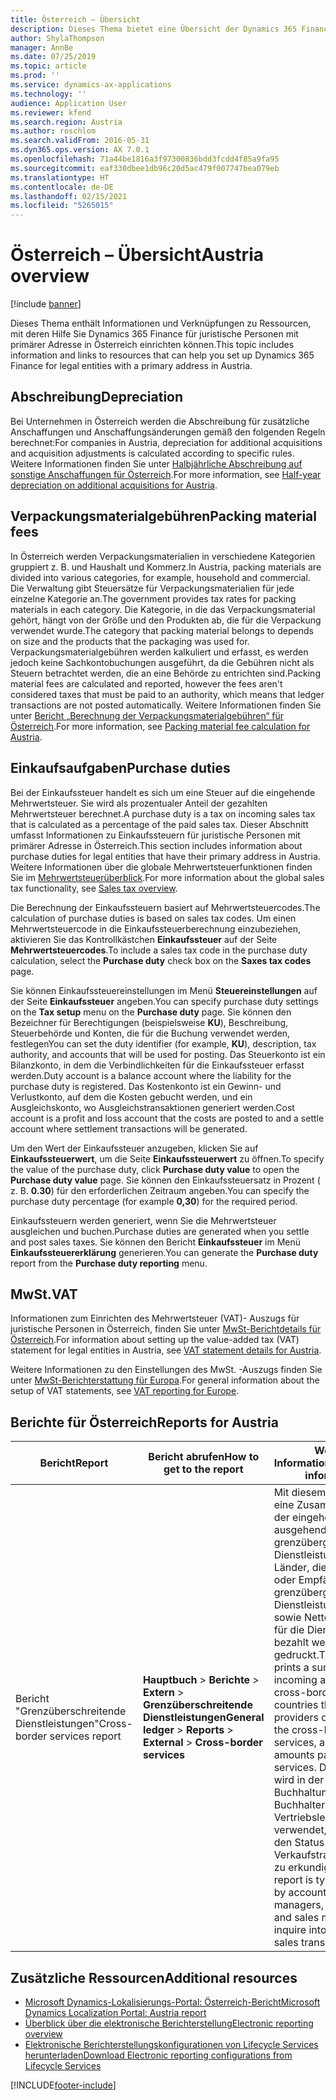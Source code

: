 ```yaml
---
title: Österreich – Übersicht
description: Dieses Thema bietet eine Übersicht der Dynamics 365 Finance-Funktionen, die für Österreich spezifisch sind.
author: ShylaThompson
manager: AnnBe
ms.date: 07/25/2019
ms.topic: article
ms.prod: ''
ms.service: dynamics-ax-applications
ms.technology: ''
audience: Application User
ms.reviewer: kfend
ms.search.region: Austria
ms.author: roschlom
ms.search.validFrom: 2016-05-31
ms.dyn365.ops.version: AX 7.0.1
ms.openlocfilehash: 71a44be1816a3f97300836bdd3fcdd4f85a9fa95
ms.sourcegitcommit: eaf330dbee1db96c20d5ac479f007747bea079eb
ms.translationtype: HT
ms.contentlocale: de-DE
ms.lasthandoff: 02/15/2021
ms.locfileid: "5265015"
---
```

# <a name="austria-overview"></a><span data-ttu-id="bf56f-103">Österreich – Übersicht</span><span class="sxs-lookup"><span data-stu-id="bf56f-103">Austria overview</span></span>

[!include [banner](../includes/banner.md)]

<span data-ttu-id="bf56f-104">Dieses Thema enthält Informationen und Verknüpfungen zu Ressourcen, mit deren Hilfe Sie Dynamics 365 Finance für juristische Personen mit primärer Adresse in Österreich einrichten können.</span><span class="sxs-lookup"><span data-stu-id="bf56f-104">This topic includes information and links to resources that can help you set up Dynamics 365 Finance for legal entities with a primary address in Austria.</span></span>

## <a name="depreciation"></a><span data-ttu-id="bf56f-105">Abschreibung</span><span class="sxs-lookup"><span data-stu-id="bf56f-105">Depreciation</span></span>

<span data-ttu-id="bf56f-106">Bei Unternehmen in Österreich werden die Abschreibung für zusätzliche Anschaffungen und Anschaffungsänderungen gemäß den folgenden Regeln berechnet:</span><span class="sxs-lookup"><span data-stu-id="bf56f-106">For companies in Austria, depreciation for additional acquisitions and acquisition adjustments is calculated according to specific rules.</span></span> <span data-ttu-id="bf56f-107">Weitere Informationen finden Sie unter [Halbjährliche Abschreibung auf sonstige Anschaffungen für Österreich](emea-aut-half-year-depreciation.md).</span><span class="sxs-lookup"><span data-stu-id="bf56f-107">For more information, see [Half-year depreciation on additional acquisitions for Austria](emea-aut-half-year-depreciation.md).</span></span>

## <a name="packing-material-fees"></a><span data-ttu-id="bf56f-108">Verpackungsmaterialgebühren</span><span class="sxs-lookup"><span data-stu-id="bf56f-108">Packing material fees</span></span>

<span data-ttu-id="bf56f-109">In Österreich werden Verpackungsmaterialien in verschiedene Kategorien gruppiert z. B. und Haushalt und Kommerz.</span><span class="sxs-lookup"><span data-stu-id="bf56f-109">In Austria, packing materials are divided into various categories, for example, household and commercial.</span></span> <span data-ttu-id="bf56f-110">Die Verwaltung gibt Steuersätze für Verpackungsmaterialien für jede einzelne Kategorie an.</span><span class="sxs-lookup"><span data-stu-id="bf56f-110">The government provides tax rates for packing materials in each category.</span></span> <span data-ttu-id="bf56f-111">Die Kategorie, in die das Verpackungsmaterial gehört, hängt von der Größe und den Produkten ab, die für die Verpackung verwendet wurde.</span><span class="sxs-lookup"><span data-stu-id="bf56f-111">The category that packing material belongs to depends on size and the products that the packaging was used for.</span></span> <span data-ttu-id="bf56f-112">Verpackungsmaterialgebühren werden kalkuliert und erfasst, es werden jedoch keine Sachkontobuchungen ausgeführt, da die Gebühren nicht als Steuern betrachtet werden, die an eine Behörde zu entrichten sind.</span><span class="sxs-lookup"><span data-stu-id="bf56f-112">Packing material fees are calculated and reported, however the fees aren't considered taxes that must be paid to an authority, which means that ledger transactions are not posted automatically.</span></span> <span data-ttu-id="bf56f-113">Weitere Informationen finden Sie unter [Bericht „Berechnung der Verpackungsmaterialgebühren“ für Österreich](emea-aut-packing-material-fee-calculation.md).</span><span class="sxs-lookup"><span data-stu-id="bf56f-113">For more information, see [Packing material fee calculation for Austria](emea-aut-packing-material-fee-calculation.md).</span></span>

## <a name="purchase-duties"></a><span data-ttu-id="bf56f-114">Einkaufsaufgaben</span><span class="sxs-lookup"><span data-stu-id="bf56f-114">Purchase duties</span></span>

<span data-ttu-id="bf56f-115">Bei der Einkaufssteuer handelt es sich um eine Steuer auf die eingehende Mehrwertsteuer. Sie wird als prozentualer Anteil der gezahlten Mehrwertsteuer berechnet.</span><span class="sxs-lookup"><span data-stu-id="bf56f-115">A purchase duty is a tax on incoming sales tax that is calculated as a percentage of the paid sales tax.</span></span> <span data-ttu-id="bf56f-116">Dieser Abschnitt umfasst Informationen zu Einkaufssteuern für juristische Personen mit primärer Adresse in Österreich.</span><span class="sxs-lookup"><span data-stu-id="bf56f-116">This section includes information about purchase duties for legal entities that have their primary address in Austria.</span></span> <span data-ttu-id="bf56f-117">Weitere Informationen über die globale Mehrwertsteuerfunktionen finden Sie im [Mehrwertsteuerüberblick](../general-ledger/indirect-taxes-overview.md).</span><span class="sxs-lookup"><span data-stu-id="bf56f-117">For more information about the global sales tax functionality, see [Sales tax overview](../general-ledger/indirect-taxes-overview.md).</span></span>

<span data-ttu-id="bf56f-118">Die Berechnung der Einkaufssteuern basiert auf Mehrwertsteuercodes.</span><span class="sxs-lookup"><span data-stu-id="bf56f-118">The calculation of purchase duties is based on sales tax codes.</span></span> <span data-ttu-id="bf56f-119">Um einen Mehrwertsteuercode in die Einkaufssteuerberechnung einzubeziehen, aktivieren Sie das Kontrollkästchen **Einkaufssteuer** auf der Seite **Mehrwertsteuercodes**.</span><span class="sxs-lookup"><span data-stu-id="bf56f-119">To include a sales tax code in the purchase duty calculation, select the **Purchase duty** check box on the **Saxes tax codes** page.</span></span> 

<span data-ttu-id="bf56f-120">Sie können Einkaufssteuereinstellungen im Menü **Steuereinstellungen** auf der Seite **Einkaufssteuer** angeben.</span><span class="sxs-lookup"><span data-stu-id="bf56f-120">You can specify purchase duty settings on the **Tax setup** menu on the **Purchase duty** page.</span></span> <span data-ttu-id="bf56f-121">Sie können den Bezeichner für Berechtigungen (beispielsweise **KU**), Beschreibung, Steuerbehörde und Konten, die für die Buchung verwendet werden, festlegen</span><span class="sxs-lookup"><span data-stu-id="bf56f-121">You can set the duty identifier (for example, **KU**), description, tax authority, and accounts that will be used for posting.</span></span> <span data-ttu-id="bf56f-122">Das Steuerkonto ist ein Bilanzkonto, in dem die Verbindlichkeiten für die Einkaufssteuer erfasst werden.</span><span class="sxs-lookup"><span data-stu-id="bf56f-122">Duty account is a balance account where the liability for the purchase duty is registered.</span></span> <span data-ttu-id="bf56f-123">Das Kostenkonto ist ein Gewinn- und Verlustkonto, auf dem die Kosten gebucht werden, und ein Ausgleichskonto, wo Ausgleichstransaktionen generiert werden.</span><span class="sxs-lookup"><span data-stu-id="bf56f-123">Cost account is a profit and loss account that the costs are posted to and a settle account where settlement transactions will be generated.</span></span>

<span data-ttu-id="bf56f-124">Um den Wert der Einkaufssteuer anzugeben, klicken Sie auf **Einkaufssteuerwert**, um die Seite **Einkaufssteuerwert** zu öffnen.</span><span class="sxs-lookup"><span data-stu-id="bf56f-124">To specify the value of the purchase duty, click **Purchase duty value** to open the **Purchase duty value** page.</span></span> <span data-ttu-id="bf56f-125">Sie können den Einkaufssteuersatz in Prozent ( z. B. **0.30**) für den erforderlichen Zeitraum angeben.</span><span class="sxs-lookup"><span data-stu-id="bf56f-125">You can specify the purchase duty percentage (for example **0,30**) for the required period.</span></span>

<span data-ttu-id="bf56f-126">Einkaufssteuern werden generiert, wenn Sie die Mehrwertsteuer ausgleichen und buchen.</span><span class="sxs-lookup"><span data-stu-id="bf56f-126">Purchase duties are generated when you settle and post sales taxes.</span></span> <span data-ttu-id="bf56f-127">Sie können den Bericht **Einkaufssteuer** im Menü **Einkaufssteuererklärung** generieren.</span><span class="sxs-lookup"><span data-stu-id="bf56f-127">You can generate the **Purchase duty** report from the **Purchase duty reporting** menu.</span></span>

## <a name="vat"></a><span data-ttu-id="bf56f-128">MwSt.</span><span class="sxs-lookup"><span data-stu-id="bf56f-128">VAT</span></span>
<span data-ttu-id="bf56f-129">Informationen zum Einrichten des Mehrwertsteuer (VAT)- Auszugs für juristische Personen in Österreich, finden Sie unter [MwSt-Berichtdetails für Österreich](emea-aut-vat-statement-details.md).</span><span class="sxs-lookup"><span data-stu-id="bf56f-129">For information about setting up the value-added tax (VAT) statement for legal entities in Austria, see [VAT statement details for Austria](emea-aut-vat-statement-details.md).</span></span> 

<span data-ttu-id="bf56f-130">Weitere Informationen zu den Einstellungen des MwSt. -Auszugs finden Sie unter [MwSt-Berichterstattung für Europa](emea-vat-reporting.md).</span><span class="sxs-lookup"><span data-stu-id="bf56f-130">For general information about the setup of VAT statements, see [VAT reporting for Europe](emea-vat-reporting.md).</span></span>

## <a name="reports-for-austria"></a><span data-ttu-id="bf56f-131">Berichte für Österreich</span><span class="sxs-lookup"><span data-stu-id="bf56f-131">Reports for Austria</span></span>

| <span data-ttu-id="bf56f-132">Bericht</span><span class="sxs-lookup"><span data-stu-id="bf56f-132">Report</span></span>                     | <span data-ttu-id="bf56f-133">Bericht abrufen</span><span class="sxs-lookup"><span data-stu-id="bf56f-133">How to get to the report</span></span> | <span data-ttu-id="bf56f-134">Weitere Informationen</span><span class="sxs-lookup"><span data-stu-id="bf56f-134">Additional information</span></span>                 |
|----------------------------|--------------------------|----------------------------------------|
|<span data-ttu-id="bf56f-135">Bericht "Grenzüberschreitende Dienstleistungen"</span><span class="sxs-lookup"><span data-stu-id="bf56f-135">Cross-border services report</span></span>|<span data-ttu-id="bf56f-136">**Hauptbuch** > **Berichte** > **Extern** > **Grenzüberschreitende Dienstleistungen**</span><span class="sxs-lookup"><span data-stu-id="bf56f-136">**General ledger** > **Reports** > **External** > **Cross-border services**</span></span>|<span data-ttu-id="bf56f-137">Mit diesem Bericht wird eine Zusammenfassung der eingehenden und ausgehenden grenzübergreifenden Dienstleistungen, der Länder, die Anbieter oder Empfänger grenzübergreifender Dienstleistungen sind, sowie Nettobeträge, die für die Dienstleistungen bezahlt werden, gedruckt.</span><span class="sxs-lookup"><span data-stu-id="bf56f-137">This report prints a summary of the incoming and outgoing cross-border services, countries that are the providers or recipients of the cross-border services, and net amounts paid for the services.</span></span> <span data-ttu-id="bf56f-138">Dieser Bericht wird in der Regel von Buchhaltungsleitern, Buchhaltern und Vertriebsleitern verwendet, um sich über den Status von Verkaufstransaktionen zu erkundigen.</span><span class="sxs-lookup"><span data-stu-id="bf56f-138">This report is typically used by accounting managers, accountants, and sales managers to inquire into the status of sales transactions.</span></span> |


## <a name="additional-resources"></a><span data-ttu-id="bf56f-139">Zusätzliche Ressourcen</span><span class="sxs-lookup"><span data-stu-id="bf56f-139">Additional resources</span></span>

- [<span data-ttu-id="bf56f-140">Microsoft Dynamics-Lokalisierungs-Portal: Österreich-Bericht</span><span class="sxs-lookup"><span data-stu-id="bf56f-140">Microsoft Dynamics Localization Portal: Austria report</span></span>](https://mbs.microsoft.com/files/customer/AX/Support/supportnews/Austria.html)
- [<span data-ttu-id="bf56f-141">Überblick über die elektronische Berichterstellung</span><span class="sxs-lookup"><span data-stu-id="bf56f-141">Electronic reporting overview</span></span>](../../dev-itpro/analytics/general-electronic-reporting.md)
- [<span data-ttu-id="bf56f-142">Elektronische Berichterstellungskonfigurationen von Lifecycle Services herunterladen</span><span class="sxs-lookup"><span data-stu-id="bf56f-142">Download Electronic reporting configurations from Lifecycle Services</span></span>](../../dev-itpro/analytics/download-electronic-reporting-configuration-lcs.md)


[!INCLUDE[footer-include](../../includes/footer-banner.md)]